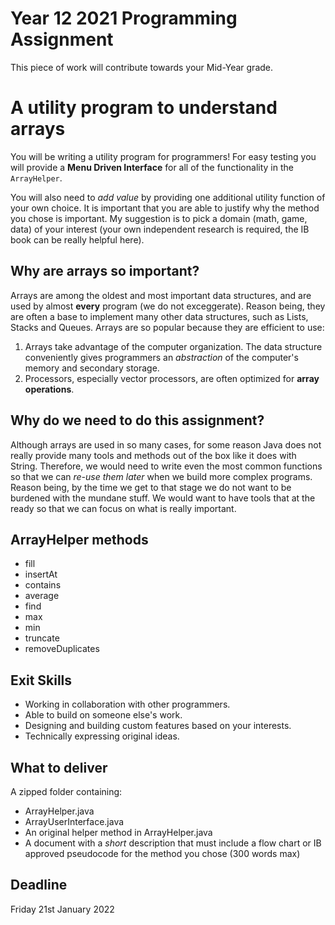 # Year 12 2021 Programming Assignment

This piece of work will contribute towards your Mid-Year grade.

# A utility program to understand arrays

You will be writing a utility program for programmers! For easy testing you will provide a **Menu Driven Interface** for all of the functionality in the `ArrayHelper`.

You will also need to *add value* by providing one additional utility function of your own choice. It is important that you are able to justify why the method you chose is important. My suggestion is to pick a domain (math, game, data) of your interest (your own independent research is required, the IB book can be really helpful here).

## Why are arrays so important?

Arrays are among the oldest and most important data structures, and are used by almost **every** program (we do not exceggerate). Reason being, they are often a base to implement many other data structures, such as Lists, Stacks and Queues. Arrays are so popular because they are efficient to use:
1. Arrays take advantage of the computer organization. The data structure conveniently gives programmers an *abstraction* of the computer's memory and secondary storage.
2. Processors, especially vector processors, are often optimized for **array operations**.

## Why do we need to do this assignment?

Although arrays are used in so many cases, for some reason Java does not really provide many tools and methods out of the box like it does with String. Therefore, we would need to write even the most common functions so that we can *re-use them later* when we build more complex programs. Reason being, by the time we get to that stage we do not want to be burdened with the mundane stuff. We would want to have tools that at the ready so that we can focus on what is really important.

## ArrayHelper methods

- fill
- insertAt
- contains
- average
- find
- max
- min
- truncate
- removeDuplicates

## Exit Skills
- Working in collaboration with other programmers.
- Able to build on someone else's work.
- Designing and building custom features based on your interests.
- Technically expressing original ideas.

## What to deliver
A zipped folder containing:
- ArrayHelper.java
- ArrayUserInterface.java
- An original helper method in ArrayHelper.java
- A document with a *short* description that must include a flow chart or IB approved pseudocode for the method you chose (300 words max)

## Deadline

Friday 21st January 2022
